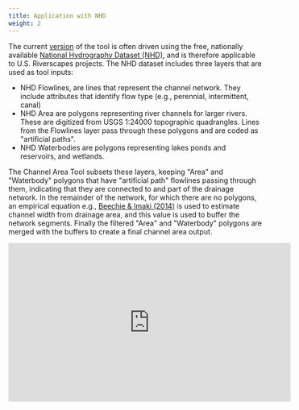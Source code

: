```yaml
---
title: Application with NHD
weight: 2
---
```


The current [version](https://github.com/Riverscapes/riverscapes-tools/tree/master/packages/channel) of the tool is often driven using the free, nationally available [National Hydrography Dataset (NHD)](https://www.usgs.gov/core-science-systems/ngp/national-hydrography/national-hydrography-dataset?qt-science_support_page_related_con=0#qt-science_support_page_related_con), and is therefore applicable to U.S. Riverscapes projects. The NHD dataset includes three layers that are used as tool inputs:
- NHD Flowlines, are lines that represent the channel network. They include attributes that identify flow type (e.g., perennial, intermittent, canal)
- NHD Area are polygons representing river channels for larger rivers. These are digitized from USGS 1:24000 topographic quadrangles. Lines from the Flowlines layer pass through these polygons and are coded as "artificial paths".
- NHD Waterbodies are polygons representing lakes ponds and reservoirs, and wetlands.

The Channel Area Tool subsets these layers, keeping "Area" and "Waterbody" polygons that have "artificial path" flowlines passing through them, indicating that they are connected to and part of the drainage network. In the remainder of the network, for which there are no polygons, an empirical equation e.g., [Beechie & Imaki (2014)](https://agupubs.onlinelibrary.wiley.com/doi/full/10.1002/2013WR013629) is used to estimate channel width from drainage area, and this value is used to buffer the network segments. Finally the filtered "Area" and "Waterbody" polygons are merged with the buffers to create a final channel area output.

<div class="responsive-embed">
<iframe width="560" height="315" src="https://www.youtube.com/embed/5wcYy3UwC-s" frameborder="0" allow="accelerometer; autoplay; encrypted-media; gyroscope; picture-in-picture" allowfullscreen></iframe>
</div>
